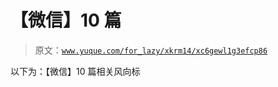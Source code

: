 # 【微信】10 篇

> 原文：[`www.yuque.com/for_lazy/xkrm14/xc6gewl1g3efcp86`](https://www.yuque.com/for_lazy/xkrm14/xc6gewl1g3efcp86)

以下为：【微信】10 篇相关风向标





